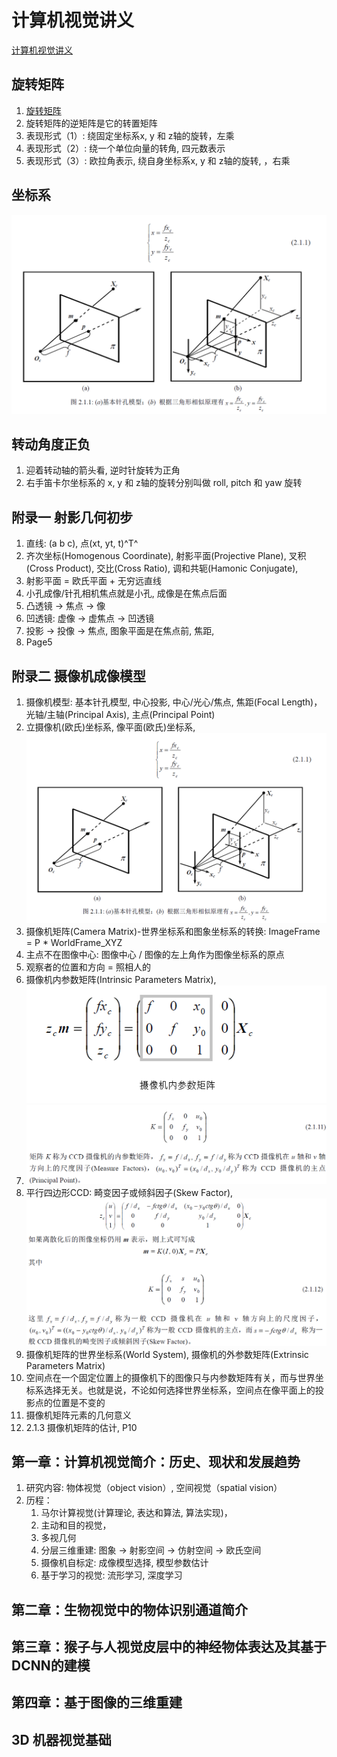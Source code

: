 # 计算机视觉讲义
[计算机视觉讲义](http://vision.ia.ac.cn/zh/teaching/index.html)

## 旋转矩阵
1. [旋转矩阵](https://zh.wikipedia.org/wiki/%E6%97%8B%E8%BD%AC%E7%9F%A9%E9%98%B5)
2. 旋转矩阵的逆矩阵是它的转置矩阵
3. 表现形式（1）: 绕固定坐标系x, y 和 z轴的旋转，左乘
4. 表现形式（2）: 绕一个单位向量的转角, 四元数表示
5. 表现形式（3）: 欧拉角表示, 绕自身坐标系x, y 和 z轴的旋转, ，右乘

## 坐标系
![坐标系](coord.png)

## 转动角度正负
1. 迎着转动轴的箭头看, 逆时针旋转为正角 
2. 右手笛卡尔坐标系的 x, y 和 z轴的旋转分别叫做 roll, pitch 和 yaw 旋转

## 附录一 射影几何初步
1. 直线: (a b c), 点(xt, yt, t)^T^
2. 齐次坐标(Homogenous Coordinate), 射影平面(Projective Plane), 叉积(Cross Product), 交比(Cross Ratio), 调和共轭(Hamonic Conjugate), 
3. 射影平面 = 欧氏平面 + 无穷远直线
4. 小孔成像/针孔相机焦点就是小孔, 成像是在焦点后面
5. 凸透镜 -> 焦点 -> 像
6. 凹透镜:   虚像 -> 虚焦点 -> 凹透镜
7. 投影   -> 投像 -> 焦点,  图象平面是在焦点前, 焦距, 
8. Page5

## 附录二 摄像机成像模型
1. 摄像机模型: 基本针孔模型, 中心投影, 中心/光心/焦点, 焦距(Focal Length)，光轴/主轴(Principal Axis), 主点(Principal Point)
2. 立摄像机(欧氏)坐标系, 像平面(欧氏)坐标系, ![坐标系](coord.png)
3. 摄像机矩阵(Camera Matrix)-世界坐标系和图象坐标系的转换: ImageFrame = P * WorldFrame_XYZ
4. 主点不在图像中心: 图像中心 / 图像的左上角作为图像坐标系的原点
5. 观察者的位置和方向 = 照相人的
6. 摄像机内参数矩阵(Intrinsic Parameters Matrix), ![理论内参](Intrinsic.png)
7. ![正方形CCD内参](Intrinsic-CCD.png)
8. 平行四边形CCD: 畸变因子或倾斜因子(Skew Factor), ![平行四边形CCD内参](Intrinsic-CCD-rect.png)
9. 摄像机矩阵的世界坐标系(World System), 摄像机的外参数矩阵(Extrinsic Parameters Matrix)
10. 空间点在一个固定位置上的摄像机下的图像只与内参数矩阵有关，而与世界坐标系选择无关。也就是说，不论如何选择世界坐标系，空间点在像平面上的投影点的位置是不变的
11. 摄像机矩阵元素的几何意义
12. 2.1.3 摄像机矩阵的估计, P10

## 第一章：计算机视觉简介：历史、现状和发展趋势
1. 研究内容: 物体视觉（object vision）, 空间视觉（spatial vision）
2. 历程： 
    1. 马尔计算视觉(计算理论, 表达和算法, 算法实现)， 
    2. 主动和目的视觉，
    3. 多视几何
    4. 分层三维重建: 图象 -> 射影空间 -> 仿射空间 -> 欧氏空间
    5. 摄像机自标定: 成像模型选择, 模型参数估计
    6. 基于学习的视觉: 流形学习, 深度学习

## 第二章：生物视觉中的物体识别通道简介
## 第三章：猴子与人视觉皮层中的神经物体表达及其基于DCNN的建模
## 第四章：基于图像的三维重建
## 3D 机器视觉基础